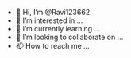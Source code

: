- 👋 Hi, I’m @Ravi123662
- 👀 I’m interested in ...
- 🌱 I’m currently learning ...
- 💞️ I’m looking to collaborate on ...
- 📫 How to reach me ...

<!---
I had a great experienced studying at  <a href="https://www.raminstitute.in/>Shri Ram
Institute of Hotel Management, Dehradun</a>.I enjoyed
every moment in the college and learnt a lot here.
The faculty is very well experienced and caring,
guides the students at every step of the way.

--->
